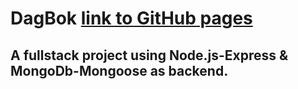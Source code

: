 # DagBok [link to GitHub pages](https://saraekman.github.io/Dagbok/)
 ## A fullstack project using Node.js-Express & MongoDb-Mongoose as backend.
